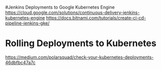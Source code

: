 #Jenkins Deployments to Google Kubernetes Engine
https://cloud.google.com/solutions/continuous-delivery-jenkins-kubernetes-engine
https://docs.bitnami.com/tutorials/create-ci-cd-pipeline-jenkins-gke/

# Rolling Deployments to Kubernetes
https://medium.com/polarsquad/check-your-kubernetes-deployments-46dbfbc47a7c
